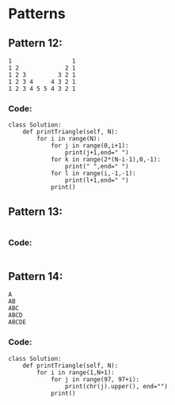 # Patterns

## Pattern 12:

```
1                 1
1 2             2 1
1 2 3         3 2 1
1 2 3 4     4 3 2 1
1 2 3 4 5 5 4 3 2 1
```

### Code:
```
class Solution:
    def printTriangle(self, N):
        for i in range(N):
            for j in range(0,i+1):
                print(j+1,end=" ")
            for k in range(2*(N-i-1),0,-1):
                print(" ",end=" ")
            for l in range(i,-1,-1):
                print(l+1,end=" ")
            print()
```

## Pattern 13:
```
```
### Code:
```
```
## Pattern 14:
```
A
AB
ABC
ABCD
ABCDE
```
### Code:
```
class Solution:
    def printTriangle(self, N):
        for i in range(1,N+1):
            for j in range(97, 97+i):
                print(chr(j).upper(), end="")
            print()
```
